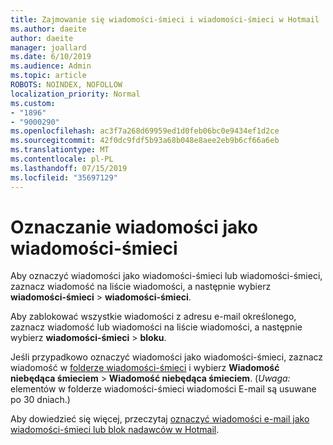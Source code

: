 ```yaml
---
title: Zajmowanie się wiadomości-śmieci i wiadomości-śmieci w Hotmail
ms.author: daeite
author: daeite
manager: joallard
ms.date: 6/10/2019
ms.audience: Admin
ms.topic: article
ROBOTS: NOINDEX, NOFOLLOW
localization_priority: Normal
ms.custom:
- "1896"
- "9000290"
ms.openlocfilehash: ac3f7a268d69959ed1d0feb06bc0e9434ef1d2ce
ms.sourcegitcommit: 42f0dc9fdf5b93a68b048e8aee2eb9b6cf66a6eb
ms.translationtype: MT
ms.contentlocale: pl-PL
ms.lasthandoff: 07/15/2019
ms.locfileid: "35697129"
---
```

# <a name="mark-email-messages-as-junk"></a>Oznaczanie wiadomości jako wiadomości-śmieci

Aby oznaczyć wiadomości jako wiadomości-śmieci lub wiadomości-śmieci, zaznacz wiadomość na liście wiadomości, a następnie wybierz **wiadomości-śmieci** > **wiadomości-śmieci**.

Aby zablokować wszystkie wiadomości z adresu e-mail określonego, zaznacz wiadomość lub wiadomości na liście wiadomości, a następnie wybierz **wiadomości-śmieci** > **bloku**.

Jeśli przypadkowo oznaczyć wiadomości jako wiadomości-śmieci, zaznacz wiadomość w [folderze wiadomości-śmieci](https://outlook.live.com/mail/junkemail) i wybierz **Wiadomość niebędąca śmieciem** > **Wiadomość niebędąca śmieciem**. (*Uwaga:* elementów w folderze wiadomości-śmieci wiadomości E-mail są usuwane po 30 dniach.)

Aby dowiedzieć się więcej, przeczytaj [oznaczyć wiadomości e-mail jako wiadomości-śmieci lub blok nadawców w Hotmail](https://support.office.com/article/a3ece97b-82f8-4a5e-9ac3-e92fa6427ae4?wt.mc_id=Office_Outlook_com_Alchemy).